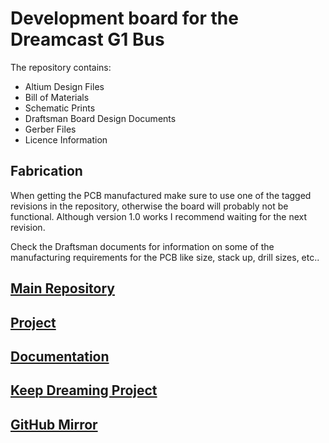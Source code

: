 # Development board for the Dreamcast G1 Bus

The repository contains:

- Altium Design Files
- Bill of Materials
- Schematic Prints
- Draftsman Board Design Documents
- Gerber Files
- Licence Information

## Fabrication

When getting the PCB manufactured make sure to use one of the tagged revisions in the repository, otherwise the board will probably not be functional. Although version 1.0 works I recommend waiting for the next revision.

Check the Draftsman documents for information on some of the manufacturing requirements for the PCB like size, stack up, drill sizes, etc..

## [Main Repository](https://phabricator.kairohm.dev/diffusion/23/)

## [Project](https://phabricator.kairohm.dev/project/view/29/)

## [Documentation](https://bookstack.kairohm.dev/books/keep-dreaming-project/page/opengdrom-pcb)

## [Keep Dreaming Project](https://bookstack.kairohm.dev/books/keep-dreaming-project)

## [GitHub Mirror](https://github.com/Zeigren/openGDROM-PCB)
